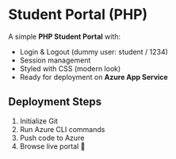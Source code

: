 # Student Portal (PHP)

A simple **PHP Student Portal** with:
- Login & Logout (dummy user: student / 1234)
- Session management
- Styled with CSS (modern look)
- Ready for deployment on **Azure App Service**

## Deployment Steps
1. Initialize Git
2. Run Azure CLI commands
3. Push code to Azure
4. Browse live portal 🚀
